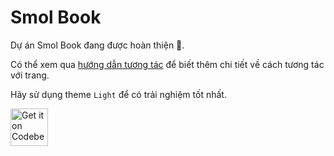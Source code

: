 # Smol Book

Dự án Smol Book đang được hoàn thiện 🚧.

Có thể xem qua [hướng dẫn tương tác](./guide.md) để biết thêm chi tiết về cách tương tác với trang.

Hãy sử dụng theme `Light` để có trải nghiệm tốt nhất.

<a href="https://codeberg.org/SmolLemon/SmolBook">
    <img alt="Get it on Codeberg" src="https://get-it-on.codeberg.org/get-it-on-blue-on-white.png" height="60">
</a>